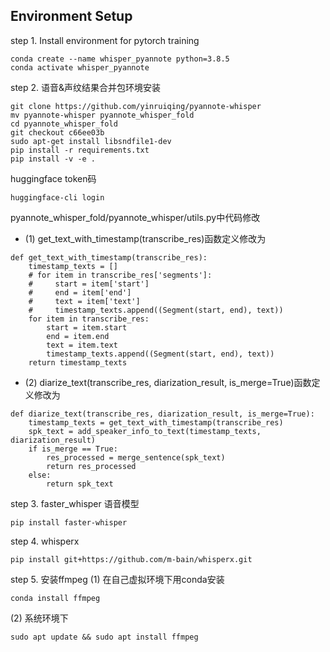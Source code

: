 ## Environment Setup
step 1. Install environment for pytorch training
```
conda create --name whisper_pyannote python=3.8.5
conda activate whisper_pyannote
```

<!-- conda install ffmpeg #在自己虚拟环境下用conda安装 # sudo apt update && sudo apt install ffmpeg

pip install setuptools-rust

pip install yt_dlp
pip install git+https://github.com/facebookresearch/demucs#egg=demucs
pip install openai tiktoken
pip3 install torch torchvision torchaudio
pip install git+https://github.com/m-bain/whisperx.git
pip install faster_whisper
apt install -y ffmpeg sox libsndfile1
pip install --upgrade hydra-core llvmlite omegaconf --ignore-installed
python -m pip install git+https://github.com/NVIDIA/NeMo.git@main
pip install --upgrade Cython jiwer braceexpand webdataset librosa sentencepiece
pip install --upgrade youtokentome pyannote-audio transformers pandas inflect editdistance
pip install -U pytorch-lightning

pip install git+https://github.com/NVIDIA/NeMo.git
pip install hydra-core
pip install datasets
pip install lhotse

pip install pyannote.audio -->




step 2. 语音&声纹结果合并包环境安装

```
git clone https://github.com/yinruiqing/pyannote-whisper
mv pyannote-whisper pyannote_whisper_fold
cd pyannote_whisper_fold
git checkout c66ee03b
sudo apt-get install libsndfile1-dev
pip install -r requirements.txt
pip install -v -e .
```

huggingface token码
```
huggingface-cli login
```

pyannote_whisper_fold/pyannote_whisper/utils.py中代码修改

 - (1) get_text_with_timestamp(transcribe_res)函数定义修改为
```
def get_text_with_timestamp(transcribe_res):
    timestamp_texts = []
    # for item in transcribe_res['segments']:
    #     start = item['start']
    #     end = item['end']
    #     text = item['text']
    #     timestamp_texts.append((Segment(start, end), text))
    for item in transcribe_res:
        start = item.start
        end = item.end
        text = item.text
        timestamp_texts.append((Segment(start, end), text))
    return timestamp_texts
```

 - (2) diarize_text(transcribe_res, diarization_result, is_merge=True)函数定义修改为
```
def diarize_text(transcribe_res, diarization_result, is_merge=True):
    timestamp_texts = get_text_with_timestamp(transcribe_res)
    spk_text = add_speaker_info_to_text(timestamp_texts, diarization_result)
    if is_merge == True:
        res_processed = merge_sentence(spk_text)
        return res_processed
    else:
        return spk_text
```


step 3. faster_whisper 语音模型
```
pip install faster-whisper
```

step 4. whisperx
```
pip install git+https://github.com/m-bain/whisperx.git
```

step 5. 安装ffmpeg
(1) 在自己虚拟环境下用conda安装
```
conda install ffmpeg  
```
(2) 系统环境下
```
sudo apt update && sudo apt install ffmpeg
```


